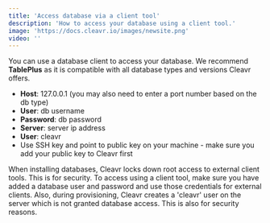 ```yaml
---
title: 'Access database via a client tool'
description: 'How to access your database using a client tool.'
image: 'https://docs.cleavr.io/images/newsite.png'
video: ''
---
```


You can use a database client to access your database. We recommend **TablePlus** as it is compatible with all database types 
and versions Cleavr offers.

- **Host**: 127.0.0.1 (you may also need to enter a port number based on the db type)
- **User**: db username
- **Password**: db password
- **Server**: server ip address
- **User**: cleavr 
- Use SSH key and point to public key on your machine - make sure you add your public key to Cleavr first

<base-alert>
When installing databases, Cleavr locks down root access to external client tools. This is for security. To access using a client tool, 
make sure you have added a database user and password and use those credentials for external clients. Also, during provisioning, 
Cleavr creates a 'cleavr' user on the server which is not granted database access. This is also for security reasons. 
</base-alert>
